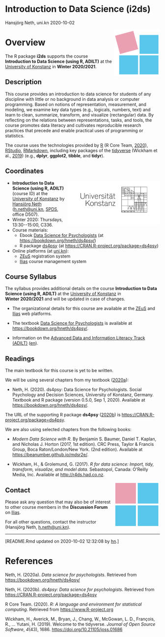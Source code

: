 Introduction to Data Science (i2ds)
================
Hansjörg Neth, uni.kn
2020-10-02

<!-- README.md is generated from README.Rmd. Please edit the .Rmd file. -->
<!-- badges: start -->
<!-- badges: end -->
<!-- i2ds logo: -->
<!-- ![](i2ds_logo_1.png) -->
<a href="https://www.spds.uni-konstanz.de/"> <img src = "./inst/images/i2ds_logo_1.png" alt = "i2ds" align = "right" width = "150" style = "width: 150px; float: right; border:15;"/> </a>

Overview
========

The R package **i2ds** supports the course **Introduction to Data Science (using R, ADILT)** at the [University of Konstanz](https://www.uni-konstanz.de/en/) in **Winter 2020/2021**.

Description
-----------

<!-- Abstract: [2020-09-17]  -->
<!-- Contents: -->
This course provides an introduction to data science for students of any discipline with little or no background in data analysis or computer programming. Based on notions of representation, measurement, and modeling, we examine key data types (e.g., logicals, numbers, text) and learn to clean, summarize, transform, and visualize (rectangular) data. By reflecting on the relations between representations, tasks, and tools, the course promotes data literacy and cultivates reproducible research practices that precede and enable practical uses of programming or statistics.

<!-- Tools/technology: -->
The course uses the technologies provided by [R](https://www.r-project.org/) (R Core Team, [2020](#ref-R-base)), [RStudio](https://rstudio.com/), [RMarkdown](https://rmarkdown.rstudio.com/), including key packages of the [tidyverse](https://www.tidyverse.org/) (Wickham et al., [2019](#ref-tidyverse)) (e.g., **dplyr**, **ggplot2**, **tibble**, and **tidyr**).

Coordinates
-----------

<!-- uni.kn logo and link: -->
<!-- ![](./inst/images/uniKn_logo.png) -->
<a href = "https://www.uni-konstanz.de/en/"> <img src = "./inst/images/uniKn_logo.png" alt = "uni.kn" align = "right" width = "300px" style = "width: 300px; float: right; border: 20px;"/> <!-- <img src = "./inst/images/uniKn_logo_s.png" alt = "uni.kn" style = "float: right; border:20;"/> --> </a>

<!-- Winter 2020/2021: -->
-   **Introduction to Data Science (using R, ADILT)** (course ID) at the [University of Konstanz](https://www.uni-konstanz.de/en/) by [Hansjörg Neth](https://neth.de/) (<h.neth@uni.kn>, [SPDS](https://www.spds.uni-konstanz.de/), office D507).
-   Winter 2020: Thursdays, 13:30--15:00, C336.
-   Course materials:
    -   Ebook [Data Science for Psychologists](https://bookdown.org/hneth/ds4psy/) (at <https://bookdown.org/hneth/ds4psy/>)
    -   R package [ds4psy](https://CRAN.R-project.org/package=ds4psy) (at <https://CRAN.R-project.org/package=ds4psy>)
-   Online platforms (at [uni.kn](https://www.uni-konstanz.de/en/)):
    -   [ZEuS](https://zeus.uni-konstanz.de:443/hioserver/pages/startFlow.xhtml?_flowId=detailView-flow&unitId=86706&periodId=181) registration system
    -   [Ilias](https://ilias.uni-konstanz.de/ilias/goto_ilias_uni_crs_1077339.html) course management system

<!-- Add blank line. -->
Course Syllabus
---------------

The syllabus provides additional details on the course **Introduction to Data Science (using R, ADILT)** at the [University of Konstanz](https://www.uni-konstanz.de/en/) in **Winter 2020/2021** and will be updated in case of changes.

-   The organizational details for this course are available at the [ZEuS](https://zeus.uni-konstanz.de:443/hioserver/pages/startFlow.xhtml?_flowId=detailView-flow&unitId=86706&periodId=181) and [Ilias](https://ilias.uni-konstanz.de/ilias/goto_ilias_uni_crs_1077339.html) web platforms.

-   The textbook [Data Science for Psychologists](https://bookdown.org/hneth/ds4psy/) is available at <https://bookdown.org/hneth/ds4psy/>.

-   Information on the [Advanced Data and Information Literacy Track (ADILT)](https://www.uni-konstanz.de/lehren/adilt-projekt/) ([en](https://www.uni-konstanz.de/en/teaching/adilt/)).

<!-- Add blank line. -->
Readings
--------

The main textbook for this course is yet to be written.

We will be using several chapters from my textbook ([2020](#ref-Neth2020)[a](#ref-Neth2020)):

-   Neth, H. (2020). ds4psy: Data Science for Psychologists.
    Social Psychology and Decision Sciences, University of Konstanz, Germany.
    Textbook and R package (version 0.5.0, Sep 1, 2020).
    Available at <https://bookdown.org/hneth/ds4psy/>.

The URL of the supporting R package **ds4psy** ([2020](#ref-R-ds4psy)[b](#ref-R-ds4psy)) is <https://CRAN.R-project.org/package=ds4psy>.

We are also using selected chapters from the following books:

-   *Modern Data Science with R*.
    By Benjamin S. Baumer, Daniel T. Kaplan, and Nicholas J. Horton (2017, 1st edition).
    CRC Press, Taylor & Francis Group, Boca Raton/London/New York.
    (2nd edition).
    Available at <https://beanumber.github.io/mdsr2e/>.

-   Wickham, H., & Grolemund, G. (2017). *R for data science: Import, tidy, transform, visualize, and model data.* Sebastopol, Canada: O'Reilly Media, Inc.
    Available at <http://r4ds.had.co.nz>.

<!-- i2ds logo: -->
<!-- ![](i2ds_logo_2.png) -->
<a href="https://www.spds.uni-konstanz.de/"> <img src = "./inst/images/i2ds_logo_2.png" alt = "i2ds (square)" align = "right" width = "150" style = "width: 150px; float: right; border:15;"/> </a>

Contact
-------

Please ask any question that may also be of interest to other course members in the **Discussion Forum** on [Ilias](https://ilias.uni-konstanz.de/ilias/goto_ilias_uni_crs_1077339.html).

For all other questions, contact <!-- the course tutor Lisa Fleuchaus (<lisa.fleuchaus@uni.kn>) or  --> the instructor (Hansjörg Neth, <h.neth@uni.kn>).

<!-- footer: -->

------------------------------------------------------------------------

\[README.Rmd updated on 2020-10-02 12:32:08 by [hn](https://neth.de/).\]

<!-- Automatic references here: -->
References
==========

<!-- eof. -->
Neth, H. (2020a). *Data science for psychologists*. Retrieved from <https://bookdown.org/hneth/ds4psy/>

Neth, H. (2020b). *ds4psy: Data science for psychologists*. Retrieved from <https://CRAN.R-project.org/package=ds4psy>

R Core Team. (2020). *R: A language and environment for statistical computing*. Retrieved from <https://www.R-project.org>

Wickham, H., Averick, M., Bryan, J., Chang, W., McGowan, L. D., François, R., … Yutani, H. (2019). Welcome to the tidyverse. *Journal of Open Source Software*, *4*(43), 1686. <https://doi.org/10.21105/joss.01686>
